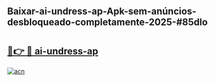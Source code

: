## Baixar-ai-undress-ap-Apk-sem-anúncios-desbloqueado-completamente-2025-#85dlo

# <h2><a href="https://ainizakaria.my?title=ai-undress-ap&ref=20M">🔗👉 🔴 ai-undress-ap</a></h2>

[![acn](https://github.com/user-attachments/assets/0f9c940e-d8b0-45ae-aac7-cd30a18b3e1c)](https://ainizakaria.my?title=ai-undress-ap&ref=20M)

